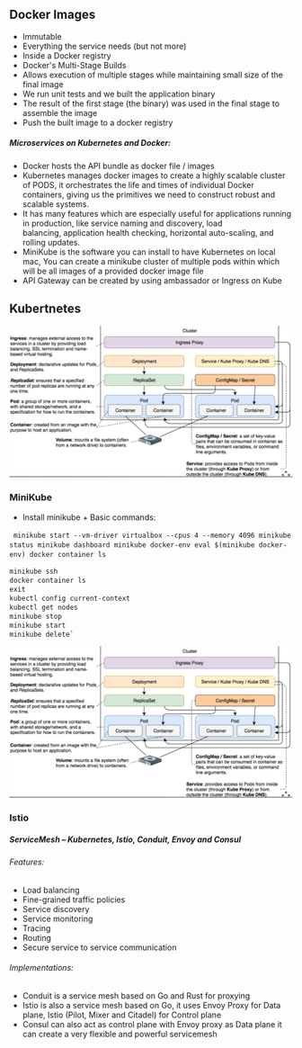 
## Docker Images
  
 - Immutable   
 - Everything the service needs (but not more)   
 - Inside a Docker registry
-   Docker's Multi-Stage Builds
-   Allows execution of multiple stages while maintaining small size of the final image
-   We run unit tests and we built the application binary
-   The result of the first stage (the binary) was used in the final stage to assemble the image
- Push the built image to a docker registry

##### Microservices on Kubernetes and Docker:
- Docker hosts the API bundle as docker file / images
- Kubernetes manages docker images to create a highly scalable cluster of PODS, it orchestrates the life and times of individual Docker containers, giving us the primitives we need to construct robust and scalable systems.
- It has many features which are especially useful for applications running in production, like service naming and discovery, load balancing, application health checking, horizontal auto-scaling, and rolling updates.
- MiniKube is the software you can install to have Kubernetes on local mac, You can create a minikube cluster of multiple pods within which will be all images of a provided docker image file
- API Gateway can be created by using ambassador or Ingress on Kube	 

## Kubertnetes 
![Kube Deployment](src/content/KubeDeploy.png)

### MiniKube

- Install minikube + Basic commands:

 `` minikube start --vm-driver virtualbox --cpus 4 --memory 4096
    minikube status
    minikube dashboard
    minikube docker-env
    eval $(minikube docker-env)
    docker container ls``
    
    
    minikube ssh
    docker container ls
    exit
    kubectl config current-context
    kubectl get nodes
    minikube stop
    minikube start
    minikube delete`


![Kube Deployment](src/content/KubeDeploy.png)
    
### Istio 

##### ServiceMesh – Kubernetes, Istio, Conduit, Envoy and Consul

###### Features:		
- Load balancing
- Fine-grained traffic policies
- Service discovery
- Service monitoring
- Tracing
- Routing
- Secure service to service communication
    
###### Implementations:        
- Conduit is a service mesh based on Go and Rust for proxying
- Istio is also a service mesh based on Go, it uses	Envoy Proxy for Data plane, Istio (Pilot, Mixer and Citadel) for Control plane
- Consul can also act as control plane with Envoy proxy as Data plane it can create a very flexible and powerful servicemesh

